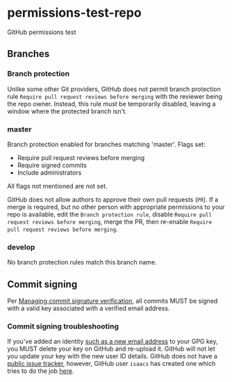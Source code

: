 # permissions-test-repo
GitHub permissions test

## Branches

### Branch protection

Unlike some other Git providers, GitHub does not permit branch protection rule `Require pull request reviews before merging` with the reviewer being the repo owner. Instead, this rule must be temporarily disabled, leaving a window where the protected branch isn't.

### master

Branch protection enabled for branches matching 'master'. Flags set:

- Require pull request reviews before merging
- Require signed commits
- Include administrators

All flags not mentioned are not set.

GitHub does not allow authors to approve their own pull requests (`PR`). If a merge is required, but no other person with appropriate permissions to your repo is available, edit the `Branch protection rule`, disable `Require pull request reviews before merging`, merge the PR, then re-enable `Require pull request reviews before merging`.

### develop

No branch protection rules match this branch name.

## Commit signing

Per [Managing commit signature verification](https://help.github.com/en/github/authenticating-to-github/managing-commit-signature-verification), all commits MUST be signed with a valid key associated with a verified email address.

### Commit signing troubleshooting

If you've added an identity [such as a new email address](https://help.github.com/en/github/authenticating-to-github/associating-an-email-with-your-gpg-key) to your GPG key, you MUST delete your key on GitHub and re-upload it. GitHub will not let you update your key with the new user ID details. GitHub does not have a [public issue tracker](https://github.com/holman/ama/issues/152), however, GitHub user `isaacs` has created one which tries to do the job [here](https://github.com/isaacs/github/issues).


